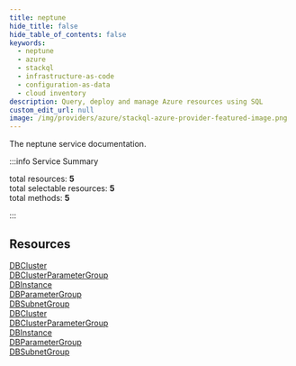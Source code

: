 ```yaml
---
title: neptune
hide_title: false
hide_table_of_contents: false
keywords:
  - neptune
  - azure
  - stackql
  - infrastructure-as-code
  - configuration-as-data
  - cloud inventory
description: Query, deploy and manage Azure resources using SQL
custom_edit_url: null
image: /img/providers/azure/stackql-azure-provider-featured-image.png
---
```


The neptune service documentation.

:::info Service Summary

<div class="row">
<div class="providerDocColumn">
<span>total resources:&nbsp;<b>5</b></span><br />
<span>total selectable resources:&nbsp;<b>5</b></span><br />
<span>total methods:&nbsp;<b>5</b></span><br />
</div>
</div>

:::

## Resources
<div class="row">
<div class="providerDocColumn">
<a href="/providers/azure/neptune/DBCluster/">DBCluster</a><br />
<a href="/providers/azure/neptune/DBClusterParameterGroup/">DBClusterParameterGroup</a><br />
<a href="/providers/azure/neptune/DBInstance/">DBInstance</a><br />
<a href="/providers/azure/neptune/DBParameterGroup/">DBParameterGroup</a><br />
<a href="/providers/azure/neptune/DBSubnetGroup/">DBSubnetGroup</a>
</div>
<div class="providerDocColumn">
<a href="/providers/azure/neptune/DBCluster/">DBCluster</a><br />
<a href="/providers/azure/neptune/DBClusterParameterGroup/">DBClusterParameterGroup</a><br />
<a href="/providers/azure/neptune/DBInstance/">DBInstance</a><br />
<a href="/providers/azure/neptune/DBParameterGroup/">DBParameterGroup</a><br />
<a href="/providers/azure/neptune/DBSubnetGroup/">DBSubnetGroup</a>
</div>
</div>